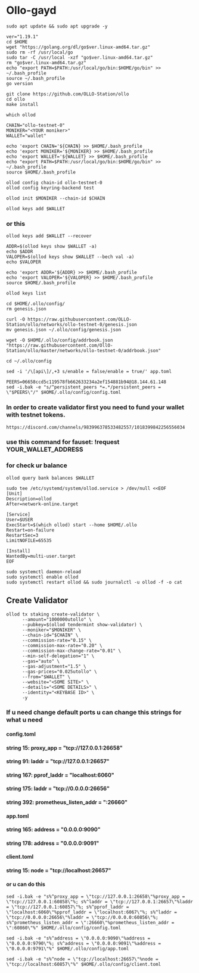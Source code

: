 # Ollo-gayd

```
sudo apt update && sudo apt upgrade -y
```
```
ver="1.19.1"
cd $HOME
wget "https://golang.org/dl/go$ver.linux-amd64.tar.gz"
sudo rm -rf /usr/local/go
sudo tar -C /usr/local -xzf "go$ver.linux-amd64.tar.gz"
rm "go$ver.linux-amd64.tar.gz"
echo "export PATH=$PATH:/usr/local/go/bin:$HOME/go/bin" >> ~/.bash_profile
source ~/.bash_profile
go version
```
```
git clone https://github.com/OLLO-Station/ollo
cd ollo
make install
```
```
which ollod
```
```
CHAIN="ollo-testnet-0"
MONIKER="<YOUR moniker>" 
WALLET="wallet"
```
```
echo 'export CHAIN='${CHAIN} >> $HOME/.bash_profile
echo 'export MONIKER='${MONIKER} >> $HOME/.bash_profile
echo 'export WALLET='${WALLET} >> $HOME/.bash_profile
echo "export PATH=$PATH:/usr/local/go/bin:$HOME/go/bin" >> ~/.bash_profile
source $HOME/.bash_profile
```
```
ollod config chain-id ollo-testnet-0
ollod config keyring-backend test
```
```
ollod init $MONIKER --chain-id $CHAIN
```
```
ollod keys add $WALLET
```
### or this
```
ollod keys add $WALLET --recover
```
```
ADDR=$(ollod keys show $WALLET -a)
echo $ADDR
VALOPER=$(ollod keys show $WALLET --bech val -a)
echo $VALOPER
```
```
echo 'export ADDR='${ADDR} >> $HOME/.bash_profile
echo 'export VALOPER='${VALOPER} >> $HOME/.bash_profile
source $HOME/.bash_profile
```
```
ollod keys list
```
```
cd $HOME/.ollo/config/
rm genesis.json
```
```
curl -O https://raw.githubusercontent.com/OLLO-Station/ollo/networks/ollo-testnet-0/genesis.json
mv genesis.json ~/.ollo/config/genesis.json
```
```
wget -O $HOME/.ollo/config/addrbook.json "https://raw.githubusercontent.com/OllO-Station/ollo/master/networks/ollo-testnet-0/addrbook.json"
```
```
cd ~/.ollo/config
```
```
sed -i '/\[api\]/,+3 s/enable = false/enable = true/' app.toml
```
```
PEERS=06658ccd5c119578fb662633234a2ef154881b94@18.144.61.148
sed -i.bak -e "s/^persistent_peers *=.*/persistent_peers = \"$PEERS\"/" $HOME/.ollo/config/config.toml
```
### In order to create validator first you need to fund your wallet with testnet tokens.
```
https://discord.com/channels/983996378533482557/1018399842256556034
```
### use this command for fauset:  !request YOUR_WALLET_ADDRESS
### for check ur balance 
```
ollod query bank balances $WALLET
```
```
sudo tee /etc/systemd/system/ollod.service > /dev/null <<EOF
[Unit]
Description=ollod
After=network-online.target

[Service]
User=$USER
ExecStart=$(which ollod) start --home $HOME/.ollo
Restart=on-failure
RestartSec=3
LimitNOFILE=65535

[Install]
WantedBy=multi-user.target
EOF
```
```
sudo systemctl daemon-reload
sudo systemctl enable ollod
sudo systemctl restart ollod && sudo journalctl -u ollod -f -o cat
```

## Create Validator
```
ollod tx staking create-validator \
      --amount="1000000utollo" \          
      --pubkey=$(ollod tendermint show-validator) \
      --moniker="$MONIKER" \
      --chain-id="$CHAIN" \
      --commission-rate="0.15" \
      --commission-max-rate="0.20" \
      --commission-max-change-rate="0.01" \
      --min-self-delegation="1" \
      --gas="auto" \
      --gas-adjustment="1.5" \
      --gas-prices="0.025utollo" \
      --from="$WALLET" \
      --website="<SOME SITE>" \
      --details="<SOME DETAILS>" \
      --identity="<KEYBASE ID>" \
      -y
```
### If u need change default ports u can change this strings for what u need 
#### config.toml
#### string 15: proxy_app = "tcp://127.0.0.1:26658"
#### string 91: laddr = "tcp://127.0.0.1:26657"
#### string 167: pprof_laddr = "localhost:6060"
#### string 175: laddr = "tcp://0.0.0.0:26656"
#### string 392: prometheus_listen_addr = ":26660"
#### app.toml
#### string 165: address = "0.0.0.0:9090"
#### string 178: address = "0.0.0.0:9091"
#### client.toml
#### string 15: node = "tcp://localhost:26657"

#### or u can do this 
```
sed -i.bak -e "s%^proxy_app = \"tcp://127.0.0.1:26658\"%proxy_app = \"tcp://127.0.0.1:60858\"%; s%^laddr = \"tcp://127.0.0.1:26657\"%laddr = \"tcp://127.0.0.1:60857\"%; s%^pprof_laddr = \"localhost:6060\"%pprof_laddr = \"localhost:6067\"%; s%^laddr = \"tcp://0.0.0.0:26656\"%laddr = \"tcp://0.0.0.0:60856\"%; s%^prometheus_listen_addr = \":26660\"%prometheus_listen_addr = \":60860\"%" $HOME/.ollo/config/config.toml
```
```
sed -i.bak -e "s%^address = \"0.0.0.0:9090\"%address = \"0.0.0.0:9790\"%; s%^address = \"0.0.0.0:9091\"%address = \"0.0.0.0:9791\"%" $HOME/.ollo/config/app.toml
```
```
sed -i.bak -e "s%^node = \"tcp://localhost:26657\"%node = \"tcp://localhost:60857\"%" $HOME/.ollo/config/client.toml
```


